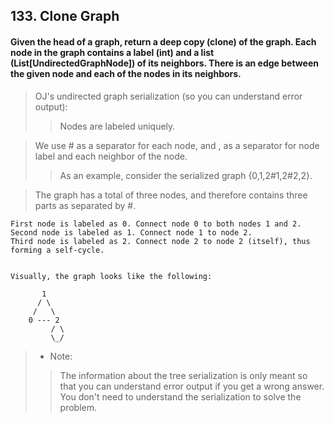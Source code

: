 ## 133. Clone Graph
#### Given the head of a graph, return a deep copy (clone) of the graph. Each node in the graph contains a label (int) and a list (List[UndirectedGraphNode]) of its neighbors. There is an edge between the given node and each of the nodes in its neighbors.

> OJ's undirected graph serialization (so you can understand error output):
>> Nodes are labeled uniquely.

> We use # as a separator for each node, and , as a separator for node label and each neighbor of the node.
>> As an example, consider the serialized graph {0,1,2#1,2#2,2}.

> The graph has a total of three nodes, and therefore contains three parts as separated by #.
```
First node is labeled as 0. Connect node 0 to both nodes 1 and 2.
Second node is labeled as 1. Connect node 1 to node 2.
Third node is labeled as 2. Connect node 2 to node 2 (itself), thus forming a self-cycle.
 

Visually, the graph looks like the following:

       1
      / \
     /   \
    0 --- 2
         / \
         \_/
```
>* Note: 
>> The information about the tree serialization is only meant so that you can understand error output if you get a wrong answer. You don't need to understand the serialization to solve the problem.